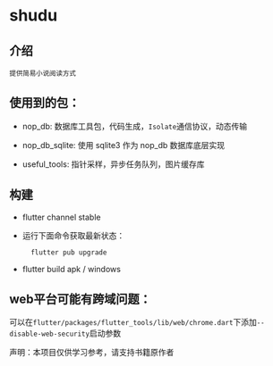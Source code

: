 # shudu

## 介绍

    提供简易小说阅读方式

## 使用到的包：
 - nop_db: 数据库工具包，代码生成，`Isolate`通信协议，动态传输
 - nop_db_sqlite: 使用 sqlite3 作为 nop_db 数据库底层实现

- useful_tools: 指针采样，异步任务队列，图片缓存库

## 构建
- flutter channel stable
- 运行下面命令获取最新状态：

        flutter pub upgrade
- flutter build apk / windows

## web平台可能有跨域问题：  
可以在`flutter/packages/flutter_tools/lib/web/chrome.dart`下添加`--disable-web-security`启动参数

声明：本项目仅供学习参考，请支持书籍原作者

